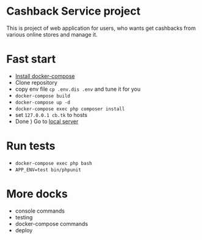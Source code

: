 Cashback Service project
==========

This is project of web application for users, who wants get cashbacks from various online stores and manage it.

Fast start
==========

* [Install docker-compose](https://docs.docker.com/compose/install/)
* Clone repository
* copy env file `cp .env.dis .env` and tune it for you
* `docker-compose build`
* `docker-compose up -d`
* `docker-compose exec php composer install`
* set `127.0.0.1 cb.tk` to hosts
* Done ) Go to [local server](http://localhost)

Run tests
=========
* `docker-compose exec php bash`
* `APP_ENV=test bin/phpunit`

More docks
==========

* console commands
* testing
* docker-compose commands
* deploy
